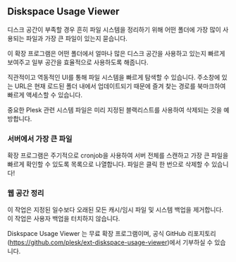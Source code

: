 ## Diskspace Usage Viewer

디스크 공간이 부족할 경우 흔히 파일 시스템을 정리하기 위해 어떤 폴더에 가장 많이 사용되는 파일과 가장 큰 파일이 있는지 묻습니다.  

이 확장 프로그램은 어떤 폴더에서 얼마나 많은 디스크 공간을 사용하고 있는지 빠르게 보여주고 일부 공간을 효율적으로 사용하도록 해줍니다.

직관적이고 역동적인 UI를 통해 파일 시스템을 빠르게 탐색할 수 있습니다. 주소창에 있는 URL은 현재 로드된 폴더 내에서 업데이트되기 때문에 즐겨 찾는 경로를 북마크하여 빠르게 액세스할 수 있습니다.

중요한 Plesk 관련 시스템 파일은 미리 지정된 블랙리스트를 사용하여 삭제되는 것을 예방합니다. 

### 서버에서 가장 큰 파일

확장 프로그램은 주기적으로 cronjob을 사용하여 서버 전체를 스캔하고 가장 큰 파일을 빠르게 확인할 수 있도록 목록으로 나열합니다. 파일은 클릭 한 번으로 삭제할 수 있습니다!

### 웹 공간 정리

이 작업은 지정된 일수보다 오래된 모든 캐시/임시 파일 및 시스템 백업을 제거합니다. 이 작업은 사용자 백업을 터치하지 않습니다.

Diskspace Usage Viewer 는 무료 확장 프로그램이며, 공식 GitHub 리포지토리(https://github.com/plesk/ext-diskspace-usage-viewer)에서 기부하실 수 있습니다.